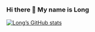 ### Hi there 👋 My name is Long

[![Long’s GitHub stats](https://github-readme-stats.vercel.app/api?username=HoTuanLong&count_private=false&show_icons=true&theme=merko&hide_rank=false)](https://github.com/anuraghazra/github-readme-stats)

<!--
**HoTuanLong/HoTuanLong** is a ✨ _special_ ✨ repository because its `README.md` (this file) appears on your GitHub profile.



<!-- ### 📦 Open-source Packages I co-created
[![Readme Card](https://github-readme-stats.vercel.app/api/pin/?username=vantuan5644&repo=MRI-Pulse-Sequence)](https://pypi.org/project/brainmri-ps/)
 -->

